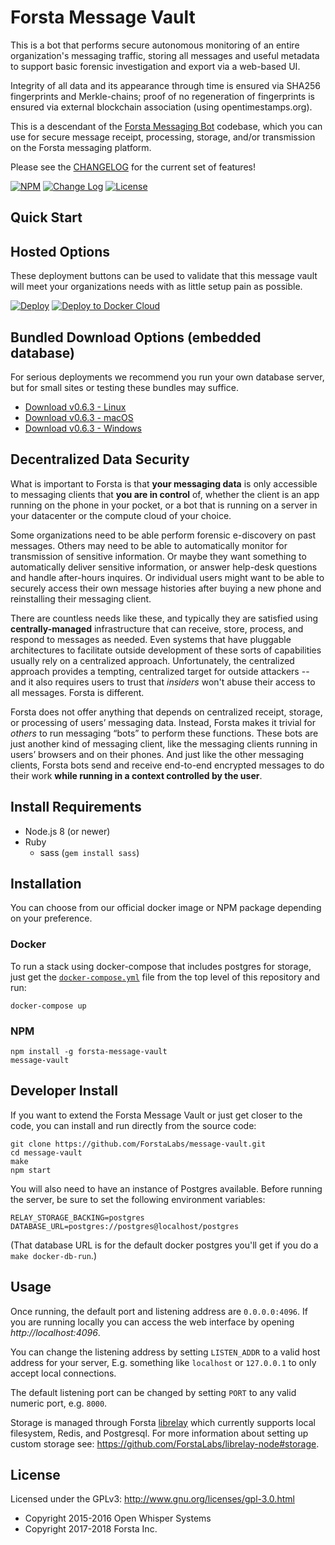 Forsta Message Vault
========
This is a bot that performs secure autonomous monitoring of
an entire organization's messaging traffic, storing all messages
and useful metadata to support basic forensic investigation and export
via a web-based UI.

Integrity of all data and its appearance through time
is ensured via SHA256 fingerprints and Merkle-chains; proof of no regeneration
of fingerprints is ensured via external blockchain association
(using opentimestamps.org).

This is a descendant of the [Forsta Messaging Bot](https://github.com/ForstaLabs/messaging-bot)
codebase, which you can use for secure message receipt, processing, storage, and/or transmission
on the Forsta messaging platform.

Please see the [CHANGELOG](https://github.com/ForstaLabs/message-vault/blob/master/CHANGELOG.md)
for the current set of features!

[![NPM](https://img.shields.io/npm/v/forsta-message-vault.svg)](https://www.npmjs.com/package/forsta-message-vault)
[![Change Log](https://img.shields.io/badge/change-log-blue.svg)](https://github.com/ForstaLabs/message-vault/blob/master/CHANGELOG.md)
[![License](https://img.shields.io/npm/l/forsta-message-vault.svg)](https://github.com/ForstaLabs/message-vault)


Quick Start
--------
## Hosted Options
These deployment buttons can be used to validate that this message vault
will meet your organizations needs with as little setup pain as possible.

[![Deploy](https://www.herokucdn.com/deploy/button.svg)](https://heroku.com/deploy?template=https://github.com/ForstaLabs/message-vault)
[![Deploy to Docker Cloud](https://files.cloud.docker.com/images/deploy-to-dockercloud.svg)](https://cloud.docker.com/stack/deploy/)

## Bundled Download Options (embedded database)
For serious deployments we recommend you run your own database server, but for
small sites or testing these bundles may suffice.
 * [Download v0.6.3 - Linux](https://s3-us-west-2.amazonaws.com/forsta-message-vault-downloads/forsta-message-vault-0.6.3-linux.AppImage)
 * [Download v0.6.3 - macOS](https://s3-us-west-2.amazonaws.com/forsta-message-vault-downloads/forsta-message-vault-0.6.3-mac.zip)
 * [Download v0.6.3 - Windows](https://s3-us-west-2.amazonaws.com/forsta-message-vault-downloads/forsta-message-vault-0.6.3-win.exe)


Decentralized Data Security
--------
What is important to Forsta is that **your messaging data** is only accessible to
messaging clients that **you are in control** of, whether the client is an app
running on the phone in your pocket, or a bot that is running on a server in your
datacenter or the compute cloud of your choice.

Some organizations need to be able perform forensic e-discovery on past
messages. Others may need to be able to automatically monitor for
transmission of sensitive information. Or maybe they want something to
automatically deliver sensitive information, or answer
help-desk questions and handle after-hours inquires. Or individual users
might want to be able to securely access their own message histories after
buying a new phone and reinstalling their messaging client.

There are countless needs like these, and typically they are satisfied using
**centrally-managed** infrastructure that can receive, store, process, and respond
to messages as needed. Even systems that have pluggable architectures
to facilitate outside development of these sorts of capabilities usually rely on a
centralized approach. Unfortunately, the centralized approach provides a
tempting, centralized target for outside
attackers -- and it also requires users to trust that *insiders* won't abuse
their access to all messages. Forsta is different.

Forsta does not offer anything that depends on centralized receipt, storage, or
processing of users’ messaging data.  Instead, Forsta makes it trivial for
*others* to run messaging “bots” to perform these functions. These bots are just
another kind of messaging client, like the messaging clients running in users’
browsers and on their phones. And just like the other messaging clients, Forsta
bots send and receive end-to-end encrypted messages to do their work **while
running in a context controlled by the user**.


Install Requirements
--------
 * Node.js 8 (or newer)
 * Ruby
   * sass (`gem install sass`)


Installation
--------
You can choose from our official docker image or NPM package depending on your
preference.

### Docker
To run a stack using docker-compose that includes postgres for storage, just
get the [`docker-compose.yml`](./docker-compose.yml) file from the top level
of this repository and run:

    docker-compose up

### NPM
    npm install -g forsta-message-vault
    message-vault


Developer Install
--------
If you want to extend the Forsta Message Vault or just get closer to the code,
you can install and run directly from the source code:

    git clone https://github.com/ForstaLabs/message-vault.git
    cd message-vault
    make
    npm start

You will also need to have an instance of Postgres available. Before running
the server, be sure to set the following environment variables:

    RELAY_STORAGE_BACKING=postgres
    DATABASE_URL=postgres://postgres@localhost/postgres

(That database URL is for the default docker postgres you'll get if you do a `make docker-db-run`.)


Usage
--------
Once running, the default port and listening address are `0.0.0.0:4096`.  If
you are running locally you can access the web interface by opening
*http://localhost:4096*.

You can change the listening address by setting `LISTEN_ADDR` to a valid host
address for your server, E.g. something like `localhost` or `127.0.0.1` to only
accept local connections.

The default listening port can be changed by setting `PORT` to any valid
numeric port, e.g. `8000`.

Storage is managed through Forsta
[librelay](https://github.com/ForstaLabs/librelay-node) which currently
supports local filesystem, Redis, and Postgresql.  For more information about setting
up custom storage see: https://github.com/ForstaLabs/librelay-node#storage.


License
--------
Licensed under the GPLv3: http://www.gnu.org/licenses/gpl-3.0.html

* Copyright 2015-2016 Open Whisper Systems
* Copyright 2017-2018 Forsta Inc.
